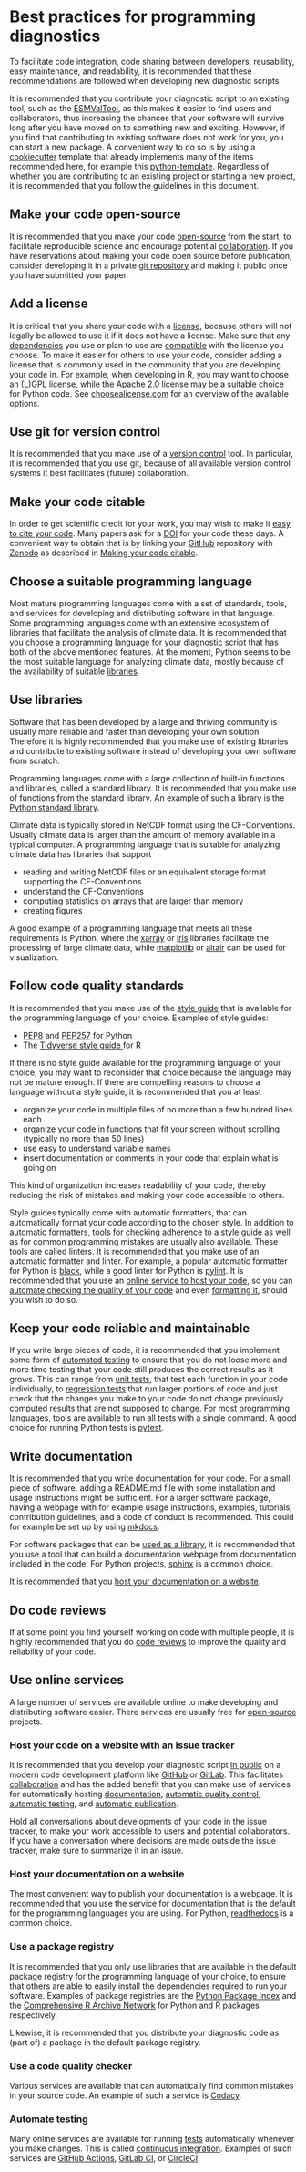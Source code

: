 # Best practices for programming diagnostics

To facilitate code integration, code sharing between developers, reusability, easy
maintenance, and readability, it is recommended that these recommendations
are followed when developing new diagnostic scripts.

It is recommended that you contribute your diagnostic script to an existing
tool, such as the [ESMValTool](https://www.esmvaltool.org), as this makes it easier
to find users and collaborators, thus increasing the chances that your software will
survive long after you have moved on to something new and exciting.
However, if you find that contributing to existing software does not work for you,
you can start a new package.
A convenient way to do so is by using a [cookiecutter](https://cookiecutter.readthedocs.io)
template that already implements many of the items recommended here, for example
this [python-template](https://github.com/NLeSC/python-template).
Regardless of whether you are contributing to an existing project or starting
a new project, it is recommended that you follow the guidelines in this document.

## Make your code open-source

It is recommended that you make your code
[open-source](https://the-turing-way.netlify.app/reproducible-research/open/open-source.html)
from the start, to facilitate reproducible science and encourage potential
[collaboration](https://the-turing-way.netlify.app/collaboration/collaboration.html).
If you have reservations about making your code open source before publication,
consider developing it in a private [git repository](#use-git-for-version-control) and making it
public once you have submitted your paper.

## Add a license

It is critical that you share your code with a
[license](https://the-turing-way.netlify.app/reproducible-research/licensing.html),
because others will not legally be allowed to use it if it does not have a license.
Make sure that any [dependencies](#use-libraries) you use or plan to use are
[compatible](https://the-turing-way.netlify.app/reproducible-research/licensing/licensing-compatibility.html)
with the license you choose.
To make it easier for others to use your code, consider adding a license that is
commonly used in the community that you are developing your code in.
For example, when developing in R, you may want to choose an (L)GPL license,
while the Apache 2.0 license may be a suitable choice for Python code.
See [choosealicense.com](https://choosealicense.com/) for an overview of the available
options.

## Use git for version control

It is recommended that you make use of a
[version control](https://the-turing-way.netlify.app/reproducible-research/vcs.html)
tool.
In particular, it is recommended that you use git, because of all available
version control systems it best facilitates (future) collaboration.

## Make your code citable

In order to get scientific credit for your work, you may wish to make it
[easy to cite your code](https://docs.github.com/en/repositories/managing-your-repositorys-settings-and-features/customizing-your-repository/about-citation-files).
Many papers ask for a [DOI](https://www.doi.org/) for your code these days.
A convenient way to obtain that is by linking your
[GitHub](#host-your-code-on-a-website-with-an-issue-tracker) repository with
[Zenodo](https://zenodo.org/) as described in
[Making your code citable](https://guides.github.com/activities/citable-code/).

## Choose a suitable programming language

Most mature programming languages come with a set of standards, tools, and
services for developing and distributing software in that language.
Some programming languages come with an extensive ecosystem of libraries that
facilitate the analysis of climate data.
It is recommended that you choose a programming language for your diagnostic
script that has both of the above mentioned features.
At the moment, Python seems to be the most suitable language for analyzing
climate data, mostly because of the availability of suitable
[libraries](#use-libraries).

## Use libraries

Software that has been developed by a large and thriving community is usually
more reliable and faster than developing your own solution.
Therefore it is highly recommended that you make use of existing libraries
and contribute to existing software instead of developing your own software
from scratch.

Programming languages come with a large collection of built-in functions and
libraries, called a standard library.
It is recommended that you make use of functions from the standard library.
An example of such a library is the
[Python standard library](https://docs.python.org/3/library/).

Climate data is typically stored in NetCDF format using the CF-Conventions.
Usually climate data is larger than the amount of memory available in a typical
computer.
A programming language that is suitable for analyzing climate data has libraries
that support
- reading and writing NetCDF files or an equivalent storage format supporting the CF-Conventions
- understand the CF-Conventions
- computing statistics on arrays that are larger than memory
- creating figures

A good example of a programming language that meets all these requirements is Python,
where the [xarray](http://xarray.pydata.org) or
[iris](https://scitools-iris.readthedocs.io) libraries facilitate the processing
of large climate data, while [matplotlib](https://matplotlib.org/) or
[altair](https://altair-viz.github.io/) can be used for visualization.

## Follow code quality standards

It is recommended that you make use of the
[style guide](https://the-turing-way.netlify.app/reproducible-research/code-quality.html)
that is available for the programming language of your choice.
Examples of style guides:
- [PEP8](https://www.python.org/dev/peps/pep-0008/) and [PEP257](https://www.python.org/dev/peps/pep-0257/) for Python
- The [Tidyverse style guide ](https://style.tidyverse.org/)for R

If there is no style guide available for the programming language of your
choice, you may want to reconsider that choice because the language may not be
mature enough.
If there are compelling reasons to choose a language without a style guide,
it is recommended that you at least
- organize your code in multiple files of no more than a few hundred lines each
- organize your code in functions that fit your screen without scrolling (typically no more than 50 lines)
- use easy to understand variable names
- insert documentation or comments in your code that explain what is going on

This kind of organization increases readability of your code, thereby reducing
the risk of mistakes and making your code accessible to others.

Style guides typically come with automatic formatters, that can automatically
format your code according to the chosen style.
In addition to automatic formatters, tools for checking adherence to a style
guide as well as for common programming mistakes are usually also available.
These tools are called linters.
It is recommended that you make use of an automatic formatter and linter.
For example, a popular automatic formatter for Python is
[black](https://black.readthedocs.io), while a good linter for Python is
[pylint](https://pylint.org/).
It is recommended that you use an [online service to host your code](host-your-code-on-a-website-with-an-issue-tracker),
so you can [automate checking the quality of your code](use-a-code-quality-checker)
and even [formatting it](https://pre-commit.ci), should you wish to do so.

## Keep your code reliable and maintainable
If you write large pieces of code, it is recommended that you implement some
form of
[automated testing](https://the-turing-way.netlify.app/reproducible-research/testing.html)
to ensure that you do not loose more and more time testing that your code still
produces the correct results as it grows.
This can range from
[unit tests](https://the-turing-way.netlify.app/reproducible-research/testing/testing-unittest.html),
that test each function in your code individually, to
[regression tests](https://the-turing-way.netlify.app/reproducible-research/testing/testing-acceptance-regression.html#regression-testing)
that run larger portions of code and just check that the changes you make to your
code do not change previously computed results that are not supposed to change.
For most programming languages, tools are available to run all tests with a
single command.
A good choice for running Python tests is [pytest](https://docs.pytest.org).

## Write documentation
It is recommended that you write documentation for your code.
For a small piece of software, adding a README.md file with some installation
and usage instructions might be sufficient.
For a larger software package, having a webpage with for example usage
instructions, examples, tutorials, contribution guidelines, and a code
of conduct is recommended.
This could for example be set up by using [mkdocs](https://www.mkdocs.org/).

For software packages that can be [used as a library](use-libraries), it is
recommended that you use a tool that can build a documentation webpage from
documentation included in the code.
For Python projects, [sphinx](https://www.sphinx-doc.org) is a common choice.

It is recommended that you
[host your documentation on a website](host-your-documentation-on-a-website).

## Do code reviews
If at some point you find yourself working on code with multiple people, it is
highly recommended that you do
[code reviews](https://the-turing-way.netlify.app/reproducible-research/reviewing.html)
to improve the quality and reliability of your code.

## Use online services

A large number of services are available online to make developing and
distributing software easier.
There services are usually free for [open-source](#make-your-code-open-source)
projects.

### Host your code on a website with an issue tracker
It is recommended that you develop your diagnostic script
[in public](#open-source-with-a-license) on a modern code development platform
like [GitHub](https://github.com/) or [GitLab](https://about.gitlab.com).
This facilitates
[collaboration](https://the-turing-way.netlify.app/collaboration/collaboration.html)
and has the added benefit that you can make use
of services for automatically hosting
[documentation](#host-your-documentation-on-a-website),
[automatic quality control](#use-a-code-quality-checker),
[automatic testing](#automate-testing),
and [automatic publication](#use-a-package-registry).

Hold all conversations about developments of your code in the issue tracker,
to make your work accessible to users and potential collaborators.
If you have a conversation where decisions are made outside the issue tracker,
make sure to summarize it in an issue.

### Host your documentation on a website
The most convenient way to publish your documentation is a webpage.
It is recommended that you use the service for documentation that is the default
for the programming languages you are using.
For Python, [readthedocs](https://readthedocs.org/) is a common choice.

### Use a package registry

It is recommended that you only use libraries that are available in the default
package registry for the programming language of your choice, to ensure that
others are able to easily install the dependencies required to run your software.
Examples of package registries are the [Python Package Index](https://pypi.org/)
and the [Comprehensive R Archive Network](https://cran.r-project.org/) for
Python and R packages respectively.

Likewise, it is recommended that you distribute your diagnostic code as
(part of) a package in the default package registry.

### Use a code quality checker
Various services are available that can automatically find common mistakes
in your source code.
An example of such a service is [Codacy](https://www.codacy.com/).

### Automate testing
Many online services are available for running [tests](#keep-your-code-reliable-and-maintainable)
automatically whenever you make changes.
This is called [continuous integration](https://the-turing-way.netlify.app/reproducible-research/ci.html).
Examples of such services are
[GitHub Actions](https://github.com/features/actions),
[GitLab CI](https://docs.gitlab.com/ee/ci/introduction/index.html#continuous-integration),
or [CircleCI](https://circleci.com/).
